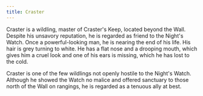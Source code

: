 ```yaml
---
title: Craster
---
```


Craster is a wildling, master of Craster's Keep, located beyond the Wall. Despite his unsavory reputation, he is regarded as friend to the Night's Watch. Once a powerful-looking man, he is nearing the end of his life. His hair is grey turning to white. He has a flat nose and a drooping mouth, which gives him a cruel look and one of his ears is missing, which he has lost to the cold.

Craster is one of the few wildlings not openly hostile to the Night's Watch. Although he showed the Watch no malice and offered sanctuary to those north of the Wall on rangings, he is regarded as a tenuous ally at best.



